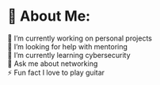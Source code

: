 # 💫 About Me:
🔭 I’m currently working on personal projects<br>🤝 I’m looking for help with mentoring<br>🌱 I’m currently learning cybersecurity<br>💬 Ask me about networking<br>⚡ Fun fact I love to play guitar

<!-- Proudly created with GPRM ( https://gprm.itsvg.in ) -->
